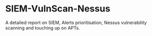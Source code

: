 # SIEM-VulnScan-Nessus
A detailed report on SIEM, Alerts prioritisation, Nessus vulnerability scanning and touching up on APTs.
